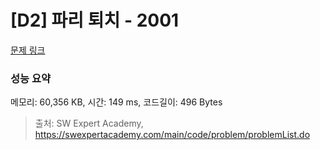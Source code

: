 # [D2] 파리 퇴치 - 2001 

[문제 링크](https://swexpertacademy.com/main/code/problem/problemDetail.do?contestProbId=AV5PzOCKAigDFAUq) 

### 성능 요약

메모리: 60,356 KB, 시간: 149 ms, 코드길이: 496 Bytes



> 출처: SW Expert Academy, https://swexpertacademy.com/main/code/problem/problemList.do